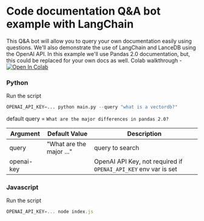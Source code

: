 # Code documentation Q&A bot example with LangChain

This Q&A bot will allow you to query your own documentation easily using questions. We'll also demonstrate the use of LangChain and LanceDB using the OpenAI API. In this example we'll use Pandas 2.0 documentation, but, this could be replaced for your own docs as well.
Colab walkthrough - <a href="https://colab.research.google.com/github/lancedb/vectordb-recipes/blob/main/examples/Code-Documentation-QA-Bot/main.ipynb"><img src="https://colab.research.google.com/assets/colab-badge.svg" alt="Open In Colab"></a>

### Python
Run the script 
```python
OPENAI_API_KEY=... python main.py --query "what is a vectordb?"
```
default query = `What are the major differences in pandas 2.0?`

| Argument | Default Value | Description |
|---|---|---|
| query | "What are the major ..." | query to search |
| openai-key | | OpenAI API Key, not required if `OPENAI_API_KEY` env var is set  |

### Javascript
Run the script
```javascript
OPENAI_API_KEY=... node index.js
```
